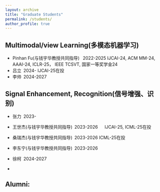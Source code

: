 ```yaml
---
layout: archive
title: "Graduate Students"
permalink: /students/
author_profile: true
---
```


Multimodal/view Learning(多模态机器学习)
------
* Pinhan Fu(与钱宇华教授共同指导) &#8194;2022-2025 IJCAI-24, ACM MM-24, AAAI-24, ICLR-25， IEEE TCSVT, 国家一等奖学金24
* 吕立&#8194;2024- IJCAI-25在投
* 李帅&#8194;2024-2027


Signal Enhancement, Recognition(信号增强、识别)
------
* 张力&#8194;2023-
* 王世杰(与钱宇华教授共同指导)&#8194;2023-2026 &#8195; IJCAI-25, ICML-25在投
* 桑瑞杰(与钱宇华教授共同指导)&#8194;2023-2026 ICML-25在投
* 李东宁(与钱宇华教授共同指导)&#8194;2023-2026
* 徐柯&#8194;2024-2027


* 
Alumni:
------

  <!--
&#160; 空一格
&#8194; 空两格
&#8195; 空四格
注意：不要漏掉分号
-->
